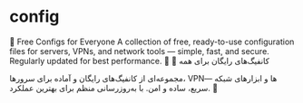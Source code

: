 # config
🔧 Free Configs for Everyone  A collection of free, ready-to-use configuration files for servers, VPNs, and network tools — simple, fast, and secure. Regularly updated for best performance. 🚀
🔧 کانفیگ‌های رایگان برای همه

مجموعه‌ای از کانفیگ‌های رایگان و آماده برای سرورها، VPNها و ابزارهای شبکه — سریع، ساده و امن.
با به‌روزرسانی منظم برای بهترین عملکرد. 🚀
